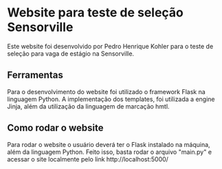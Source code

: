 # Website para teste de seleção Sensorville

Este website foi desenvolvido por Pedro Henrique Kohler para o  teste de seleção para vaga de estágio na Sensorville. 


## Ferramentas

Para o desenvolvimento do website foi utilizado o framework Flask na linguagem Python. A implementação dos templates, foi utilizada a engine Jinja, além da utilização da linguagem de marcação hmtl.

## Como rodar o website

Para rodar o website o usuário deverá ter o Flask instalado na máquina, além da linguagem Python. Feito isso, basta rodar o arquivo "main.py" e acessar o site localmente pelo link http://localhost:5000/